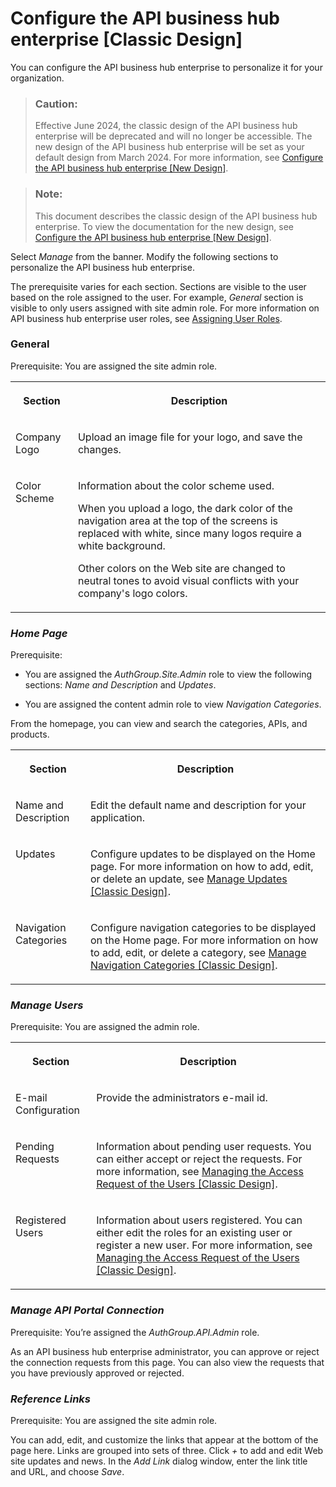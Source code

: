 <!-- loio7b71b166d6984e8f81a212568af5ce94 -->

# Configure the API business hub enterprise \[Classic Design\]

You can configure the API business hub enterprise to personalize it for your organization.

> ### Caution:  
> Effective June 2024, the classic design of the API business hub enterprise will be deprecated and will no longer be accessible. The new design of the API business hub enterprise will be set as your default design from March 2024. For more information, see [Configure the API business hub enterprise \[New Design\]](configure-the-api-business-hub-enterprise-new-design-54b4607.md).

> ### Note:  
> This document describes the classic design of the API business hub enterprise. To view the documentation for the new design, see [Configure the API business hub enterprise \[New Design\]](configure-the-api-business-hub-enterprise-new-design-54b4607.md).



Select *Manage* from the banner. Modify the following sections to personalize the API business hub enterprise.

The prerequisite varies for each section. Sections are visible to the user based on the role assigned to the user. For example, *General* section is visible to only users assigned with site admin role. For more information on API business hub enterprise user roles, see [Assigning User Roles](https://help.sap.com/docs/SAP_CLOUD_PLATFORM_API_MANAGEMENT/66d066d903c2473f81ec33acfe2ccdb4/911ca5a620e94ab581fa159d76b3b108.html?q=Assign%20User%20Roles).



### General

Prerequisite: You are assigned the site admin role.


<table>
<tr>
<th valign="top">

Section

</th>
<th valign="top">

Description

</th>
</tr>
<tr>
<td valign="top">

Company Logo

</td>
<td valign="top">

Upload an image file for your logo, and save the changes.

</td>
</tr>
<tr>
<td valign="top">

Color Scheme

</td>
<td valign="top">

Information about the color scheme used.

When you upload a logo, the dark color of the navigation area at the top of the screens is replaced with white, since many logos require a white background.

Other colors on the Web site are changed to neutral tones to avoid visual conflicts with your company's logo colors.

</td>
</tr>
</table>



### *Home Page*

Prerequisite:

-   You are assigned the *AuthGroup.Site.Admin* role to view the following sections: *Name and Description* and *Updates*.

-   You are assigned the content admin role to view *Navigation Categories*.


From the homepage, you can view and search the categories, APIs, and products.


<table>
<tr>
<th valign="top">

Section

</th>
<th valign="top">

Description

</th>
</tr>
<tr>
<td valign="top">

Name and Description

</td>
<td valign="top">

Edit the default name and description for your application.

</td>
</tr>
<tr>
<td valign="top">

Updates

</td>
<td valign="top">

Configure updates to be displayed on the Home page. For more information on how to add, edit, or delete an update, see [Manage Updates \[Classic Design\]](manage-updates-classic-design-94e37b4.md).

</td>
</tr>
<tr>
<td valign="top">

Navigation Categories

</td>
<td valign="top">

Configure navigation categories to be displayed on the Home page. For more information on how to add, edit, or delete a category, see [Manage Navigation Categories \[Classic Design\]](manage-navigation-categories-classic-design-7f1a44b.md).

</td>
</tr>
</table>



### *Manage Users*

Prerequisite: You are assigned the admin role.


<table>
<tr>
<th valign="top">

Section

</th>
<th valign="top">

Description

</th>
</tr>
<tr>
<td valign="top">

E-mail Configuration

</td>
<td valign="top">

Provide the administrators e-mail id.

</td>
</tr>
<tr>
<td valign="top">

Pending Requests

</td>
<td valign="top">

Information about pending user requests. You can either accept or reject the requests. For more information, see [Managing the Access Request of the Users \[Classic Design\]](managing-the-access-request-of-the-users-classic-design-5b3e2f6.md).

</td>
</tr>
<tr>
<td valign="top">

Registered Users

</td>
<td valign="top">

Information about users registered. You can either edit the roles for an existing user or register a new user. For more information, see [Managing the Access Request of the Users \[Classic Design\]](managing-the-access-request-of-the-users-classic-design-5b3e2f6.md).

</td>
</tr>
</table>



### *Manage API Portal Connection*

Prerequisite: You’re assigned the *AuthGroup.API.Admin* role.

As an API business hub enterprise administrator, you can approve or reject the connection requests from this page. You can also view the requests that you have previously approved or rejected.



### *Reference Links*

Prerequisite: You are assigned the site admin role.

You can add, edit, and customize the links that appear at the bottom of the page here. Links are grouped into sets of three. Click *\+* to add and edit Web site updates and news. In the *Add Link* dialog window, enter the link title and URL, and choose *Save*.

